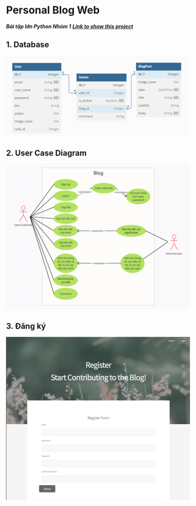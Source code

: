# Personal Blog Web
***Bài tập lớn Python Nhóm 1***
***<a href="https://projectblogweb-python.onrender.com">Link to show this project</a>***

## 1. Database
<img alt="database" src="images_in_README/database.png"/>

## 2. User Case Diagram
<img alt="usercase" src="images_in_README/UserCase.png"/>

## 3. Đăng ký
<img alt="signup" src="images_in_README/SignUp.png"/>

